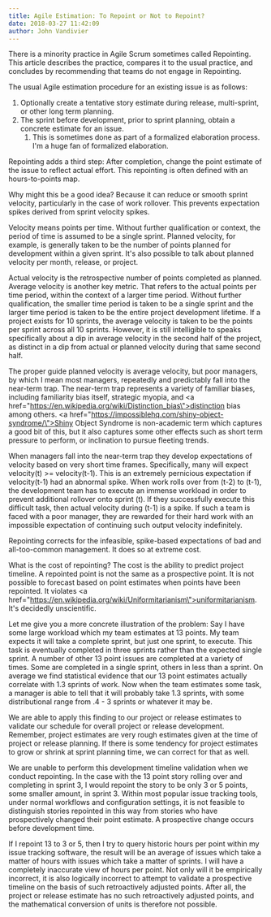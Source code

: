 ```yaml
---
title: Agile Estimation: To Repoint or Not to Repoint?
date: 2018-03-27 11:42:09
author: John Vandivier
---
```




There is a minority practice in Agile Scrum sometimes called Repointing. This article describes the practice, compares it to the usual practice, and concludes by recommending that teams do not engage in Repointing.

The usual Agile estimation procedure for an existing issue is as follows:
<ol>
 	<li>Optionally create a tentative story estimate during release, multi-sprint, or other long term planning.</li>
 	<li>The sprint before development, prior to sprint planning, obtain a concrete estimate for an issue.
<ol>
 	<li>This is sometimes done as part of a formalized elaboration process. I'm a huge fan of formalized elaboration.</li>
</ol>
</li>
</ol>
Repointing adds a third step: After completion, change the point estimate of the issue to reflect actual effort. This repointing is often defined with an hours-to-points map.

Why might this be a good idea? Because it can reduce or smooth sprint velocity, particularly in the case of work rollover. This prevents expectation spikes derived from sprint velocity spikes.

Velocity means points per time. Without further qualification or context, the period of time is assumed to be a single sprint. Planned velocity, for example, is generally taken to be the number of points planned for development within a given sprint. It's also possible to talk about planned velocity per month, release, or project.

Actual velocity is the retrospective number of points completed as planned. Average velocity is another key metric. That refers to the actual points per time period, within the context of a larger time period. Without further qualification, the smaller time period is taken to be a single sprint and the larger time period is taken to be the entire project development lifetime. If a project exists for 10 sprints, the average velocity is taken to be the points per sprint across all 10 sprints. However, it is still intelligible to speaks specifically about a dip in average velocity in the second half of the project, as distinct in a dip from actual or planned velocity during that same second half.

The proper guide planned velocity is average velocity, but poor managers, by which I mean most managers, repeatedly and predictably fall into the near-term trap. The near-term trap represents a variety of familiar biases, including familiarity bias itself, strategic myopia, and <a href=\"https://en.wikipedia.org/wiki/Distinction_bias\">distinction bias</a> among others. <a href=\"https://impossiblehq.com/shiny-object-syndrome/\">Shiny Object Syndrome</a> is non-academic term which captures a good bit of this, but it also captures some other effects such as short term pressure to perform, or inclination to pursue fleeting trends.

When managers fall into the near-term trap they develop expectations of velocity based on very short time frames. Specifically, many will expect velocity(t) &gt;= velocity(t-1). This is an extremely pernicious expectation if velocity(t-1) had an abnormal spike. When work rolls over from (t-2) to (t-1), the development team has to execute an immense workload in order to prevent additional rollover onto sprint (t). If they successfully execute this difficult task, then actual velocity during (t-1) is a spike. If such a team is faced with a poor manager, they are rewarded for their hard work with an impossible expectation of continuing such output velocity indefinitely.

Repointing corrects for the infeasible, spike-based expectations of bad and all-too-common management. It does so at extreme cost.

What is the cost of repointing? The cost is the ability to predict project timeline. A repointed point is not the same as a prospective point. It is not possible to forecast based on point estimates when points have been repointed. It violates <a href=\"https://en.wikipedia.org/wiki/Uniformitarianism\">uniformitarianism</a>. It's decidedly unscientific.

Let me give you a more concrete illustration of the problem: Say I have some large workload which my team estimates at 13 points. My team expects it will take a complete sprint, but just one sprint, to execute. This task is eventually completed in three sprints rather than the expected single sprint. A number of other 13 point issues are completed at a variety of times. Some are completed in a single sprint, others in less than a sprint. On average we find statistical evidence that our 13 point estimates actually correlate with 1.3 sprints of work. Now when the team estimates some task, a manager is able to tell that it will probably take 1.3 sprints, with some distributional range from .4 - 3 sprints or whatever it may be.

We are able to apply this finding to our project or release estimates to validate our schedule for overall project or release development. Remember, project estimates are very rough estimates given at the time of project or release planning. If there is some tendency for project estimates to grow or shrink at sprint planning time, we can correct for that as well.

We are unable to perform this development timeline validation when we conduct repointing. In the case with the 13 point story rolling over and completing in sprint 3, I would repoint the story to be only 3 or 5 points, some smaller amount, in sprint 3. Within most popular issue tracking tools, under normal workflows and configuration settings, it is not feasible to distinguish stories repointed in this way from stories who have prospectively changed their point estimate. A prospective change occurs before development time.

If I repoint 13 to 3 or 5, then I try to query historic hours per point within my issue tracking software, the result will be an average of issues which take a matter of hours with issues which take a matter of sprints. I will have a completely inaccurate view of hours per point. Not only will it be empirically incorrect, it is also logically incorrect to attempt to validate a prospective timeline on the basis of such retroactively adjusted points. After all, the project or release estimate has no such retroactively adjusted points, and the mathematical conversion of units is therefore not possible.